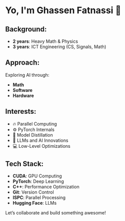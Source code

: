 # Yo, I'm Ghassen Fatnassi 👋  

## Background:
- **2 years**: Heavy Math & Physics
- **3 years**: ICT Engineering (CS, Signals, Math)

## Approach:
Exploring AI through:
- **Math**
- **Software**
- **Hardware**

## Interests:
- 🔥 Parallel Computing  
- ⚙️ PyTorch Internals  
- 🚀 Model Distillation  
- 🧠 LLMs and AI Innovations  
- 💻 Low-Level Optimizations  

## Tech Stack:
- **CUDA**: GPU Computing  
- **PyTorch**: Deep Learning  
- **C++**: Performance Optimization  
- **Git**: Version Control  
- **ISPC**: Parallel Processing  
- **Hugging Face**: LLMs  

Let’s collaborate and build something awesome!

